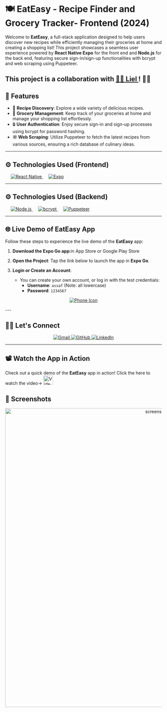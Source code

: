 # 🍽️ EatEasy - Recipe Finder and Grocery Tracker- Frontend (2024)

Welcome to **EatEasy**, a full-stack application designed to help users discover new recipes while efficiently managing their groceries at home and creating a shopping list! This project showcases a seamless user experience powered by **React Native Expo** for the front end and **Node.js** for the back end, featuring secure sign-in/sign-up functionalities with bcrypt and web scraping using Puppeteer.

This project is a collaboration with 
<a href="https://github.com/lielbsh/"> 
  💁‍♀️ Liel 
</a>! 🤝✨
---

## 🚀 Features

- 🍲 **Recipe Discovery**: Explore a wide variety of delicious recipes.
- 🛒 **Grocery Management**: Keep track of your groceries at home and manage your shopping list effortlessly.
- 🔒 **User Authentication**: Enjoy secure sign-in and sign-up processes using bcrypt for password hashing.
- 🕸️ **Web Scraping**: Utilize Puppeteer to fetch the latest recipes from various sources, ensuring a rich database of culinary ideas.

---

## ⚙️ Technologies Used (Frontend)

&emsp;
<a href="https://reactnative.dev/" target="_blank">
  <img alt="React Native" src="https://img.shields.io/badge/React%20Native-%2320232a.svg?style=for-the-badge&logo=reactnative&logoColor=61DAFB">
</a>
&emsp;
<a href="https://docs.expo.dev/" target="_blank">
  <img alt="Expo" src="https://img.shields.io/badge/Expo-1B1F29.svg?style=for-the-badge&logo=expo&logoColor=white">
</a>

---
## ⚙️ Technologies Used (Backend)

&emsp;
<a href="https://nodejs.org/" target="_blank">
  <img alt="Node.js" src="https://img.shields.io/badge/Node.js-339933.svg?style=for-the-badge&logo=node.js&logoColor=white">
</a>
&emsp;
<a href="https://www.npmjs.com/package/bcrypt" target="_blank">
  <img alt="bcrypt" src="https://img.shields.io/badge/bcrypt-%23333333.svg?style=for-the-badge&logo=security&logoColor=white">
</a>
&emsp;
<a href="https://pptr.dev/" target="_blank">
  <img alt="Puppeteer" src="https://img.shields.io/badge/Puppeteer-%23333.svg?style=for-the-badge&logo=puppeteer&logoColor=white">
</a>

---

## 🌐 Live Demo of EatEasy App

Follow these steps to experience the live demo of the **EatEasy** app:

1. **Download the Expo Go app**:in App Store or Google Play Store

2. **Open the Project**: Tap the link below to launch the app in **Expo Go**.

3. **Login or Create an Account**:
   - You can create your own account, or log in with the test credentials:
     - **Username**: `assaf` (Note: all lowercase)
     - **Password**: `1234567`

<p align="center">
  <a href="https://expo.dev/preview/update?message=delete%20extra%20search%20file&updateRuntimeVersion=1.0.0&createdAt=2024-10-05T11%3A51%3A46.855Z&slug=exp&projectId=e76c7c83-ed39-4724-b829-b0f7aa398ec0&group=37206d83-287b-4281-a6ee-294d010c6bf3">
    <img src="https://img.icons8.com/ios-filled/50/000000/iphone.png" alt="Phone Icon" style="vertical-align: middle;"/> 
  </a>
</p>
---

## 🙋‍♂️ Let's Connect

<p align="center">
  <a href="mailto:your-email@example.com">
    <img src="https://img.icons8.com/bubbles/50/000000/gmail.png" alt="Gmail"/>
  </a>
  <a href="https://github.com/your-github-username">
    <img src="https://img.icons8.com/bubbles/50/000000/github.png" alt="GitHub"/>
  </a>
  <a href="https://www.linkedin.com/in/your-linkedin-username/">
    <img src="https://img.icons8.com/bubbles/50/000000/linkedin.png" alt="LinkedIn"/>
  </a>
</p>

<hr/> 

## 📽️ Watch the App in Action

Check out a quick demo of the **EatEasy** app in action! Click the here to watch the video->
<a href="https://www.canva.com/design/DAGSjbJRypY/6fDSlL1ze3VbRHsz3dUiTw/watch?utm_content=DAGSjbJRypY&utm_campaign=designshare&utm_medium=link&utm_source=editor" >
<img src="https://img.icons8.com/ios-filled/100/FF0000/circled-play.png"  style=";width:30px ;" alt="Video"/>
</a>
## 📸 Screenshots

 <div align="center">
  <img src="https://i.imgur.com/mmAzwHf.png" alt="screenshot" width="959"/>
</div>
